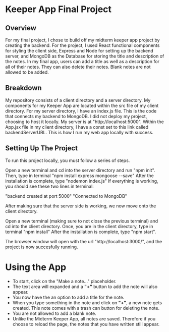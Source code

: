 # Keeper App Final Project


## Overview

For my final project, I chose to build off my midterm keeper app project by creating the backend. For the project, I used React functional components for styling the client side, Express and Node for setting up the backend server, and MongoDB as the Database for storing the title and description of the notes. In my final app, users can add a title as well as a description for all of their notes. They can also delete their notes. Blank notes are not allowed to be added.


## Breakdown

My repository consists of a client directory and a server directory. My components for my Keeper App are located within the src file of my client directory. For my server directory, I have an index.js file. This is the code that connects my backend to MongoDB. I did not deploy my project, choosing to host it locally. My server is at "http://localhost:5000". Within the App.jsx file in my client directory, I have a const set to this link called backendServerURL. This is how I run my web app locally with success. 


## Setting Up The Project

To run this project locally, you must follow a series of steps.

Open a new terminal and cd into the server directory and run "npm init".
Then, type in terminal "npm install express mongoose --save"
After the installation is complete, type "nodemon index.js"
If everything is working, you should see these two lines in terminal:

"backend created at port 5000"
"Connected to MongoDB"

After making sure that the server side is working, we now move onto the client directory.

Open a new terminal (making sure to not close the previous terminal) and cd into the client directory.
Once, you are in the client directory, type in terminal "npm install"
After the installation is complete, type "npm start".

The browser window will open with the url "http://localhost:3000/", and the project is now succesfully running.


# Using the App
* To start, click on the "Make a note..." placeholder.
* The text area will expanded and a **"+"** button to add the note will also appear.
* You now have the an option to add a title for the note.
* When you type something in the note and click on **"+"**, a new note gets created. This note comes with a trash can button for deleting the note.
* You are not allowed to add a blank note.
* Unlike the Midterm Keeper App, all notes are saved. Therefore if you choose to reload the page, the notes that you have written still appear.
